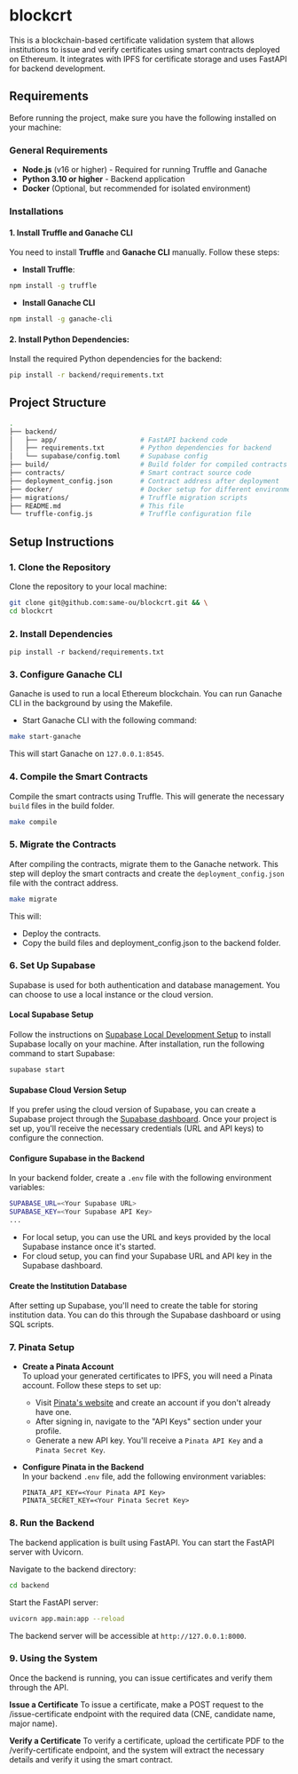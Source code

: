 # blockcrt
This is a blockchain-based certificate validation system that allows institutions to issue and verify certificates using smart contracts deployed on Ethereum. It integrates with IPFS for certificate storage and uses FastAPI for backend development.

## Requirements

Before running the project, make sure you have the following installed on your machine:

### General Requirements

- **Node.js** (v16 or higher) - Required for running Truffle and Ganache
- **Python 3.10 or higher** - Backend application
- **Docker** (Optional, but recommended for isolated environment)

### Installations

#### 1. Install Truffle and Ganache CLI

You need to install **Truffle** and **Ganache CLI** manually. Follow these steps:

- **Install Truffle**:

```bash
npm install -g truffle
```

- **Install Ganache CLI**

```bash
npm install -g ganache-cli
```

#### 2. Install Python Dependencies:

Install the required Python dependencies for the backend:

```bash
pip install -r backend/requirements.txt
```

## Project Structure

```bash
.
├── backend/
│   ├── app/                     # FastAPI backend code
│   ├── requirements.txt         # Python dependencies for backend
│   └── supabase/config.toml     # Supabase config
├── build/                       # Build folder for compiled contracts
├── contracts/                   # Smart contract source code
├── deployment_config.json       # Contract address after deployment
├── docker/                      # Docker setup for different environments
├── migrations/                  # Truffle migration scripts
├── README.md                    # This file
└── truffle-config.js            # Truffle configuration file
```

## Setup Instructions

### 1. Clone the Repository
Clone the repository to your local machine:

```bash
git clone git@github.com:same-ou/blockcrt.git && \
cd blockcrt
```
### 2. Install Dependencies
```
pip install -r backend/requirements.txt
```

### 3. Configure Ganache CLI
Ganache is used to run a local Ethereum blockchain. You can run Ganache CLI in the background by using the Makefile.

- Start Ganache CLI with the following command:

```bash
make start-ganache
```
This will start Ganache on `127.0.0.1:8545`.

### 4. Compile the Smart Contracts

Compile the smart contracts using Truffle. This will generate the necessary `build` files in the build folder.

```bash
make compile
```

### 5. Migrate the Contracts

After compiling the contracts, migrate them to the Ganache network. This step will deploy the smart contracts and create the `deployment_config.json` file with the contract address.

```bash
make migrate
```

This will:

- Deploy the contracts.
- Copy the build files and deployment_config.json to the backend folder.

### 6. Set Up Supabase
Supabase is used for both authentication and database management. You can choose to use a local instance or the cloud version.

#### Local Supabase Setup
Follow the instructions on [Supabase Local Development Setup](https://supabase.com/docs/guides/local-development) to install Supabase locally on your machine. After installation, run the following command to start Supabase:
```bash
supabase start
```
#### Supabase Cloud Version Setup
If you prefer using the cloud version of Supabase, you can create a Supabase project through the [Supabase dashboard](https://supabase.com/dashboard/projects). Once your project is set up, you'll receive the necessary credentials (URL and API keys) to configure the connection.

#### Configure Supabase in the Backend

In your backend folder, create a `.env` file with the following environment variables:
```bash
SUPABASE_URL=<Your Supabase URL>
SUPABASE_KEY=<Your Supabase API Key>
...
```
- For local setup, you can use the URL and keys provided by the local Supabase instance once it's started.
- For cloud setup, you can find your Supabase URL and API key in the Supabase dashboard.

#### Create the Institution Database
After setting up Supabase, you'll need to create the table for storing institution data. You can do this through the Supabase dashboard or using SQL scripts.

### 7. Pinata Setup

- **Create a Pinata Account**  
   To upload your generated certificates to IPFS, you will need a Pinata account. Follow these steps to set up:
   - Visit [Pinata's website](https://pinata.cloud/) and create an account if you don't already have one.
   - After signing in, navigate to the "API Keys" section under your profile.
   - Generate a new API key. You'll receive a `Pinata API Key` and a `Pinata Secret Key`.

- **Configure Pinata in the Backend**  
   In your backend `.env` file, add the following environment variables:
   ```env
   PINATA_API_KEY=<Your Pinata API Key>
   PINATA_SECRET_KEY=<Your Pinata Secret Key>
   ```

### 8. Run the Backend
The backend application is built using FastAPI. You can start the FastAPI server with Uvicorn.

Navigate to the backend directory:
```bash
cd backend
```

Start the FastAPI server:
```bash
uvicorn app.main:app --reload
```
The backend server will be accessible at `http://127.0.0.1:8000`.

### 9. Using the System
Once the backend is running, you can issue certificates and verify them through the API.

**Issue a Certificate**
To issue a certificate, make a POST request to the /issue-certificate endpoint with the required data (CNE, candidate name, major name).

**Verify a Certificate**
To verify a certificate, upload the certificate PDF to the /verify-certificate endpoint, and the system will extract the necessary details and verify it using the smart contract.




